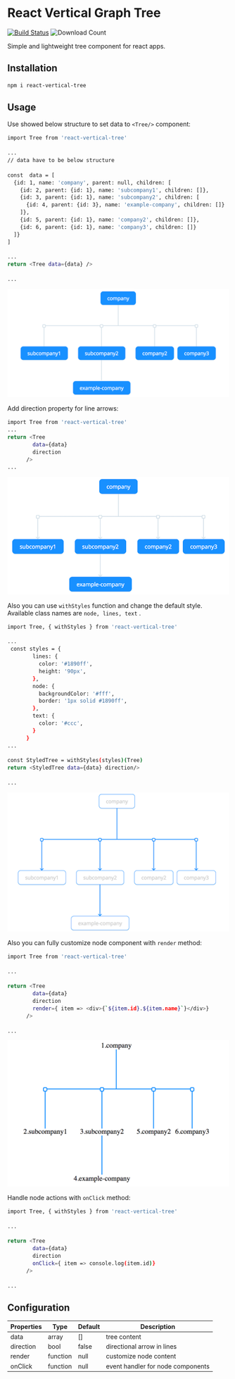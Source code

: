 # React Vertical Graph Tree

[![Build Status](https://travis-ci.com/seviltagiyeva/react-vertical-tree.svg?branch=master)](https://travis-ci.com/seviltagiyeva/react-tree)
![Download Count](https://img.shields.io/npm/dt/react-vertical-tree.svg)


Simple and lightweight tree component for react apps.


## Installation
```bash
npm i react-vertical-tree
```

## Usage
Use showed below structure to set data to `<Tree/>` component:

```bash
import Tree from 'react-vertical-tree'

...
// data have to be below structure

const  data = [
  {id: 1, name: 'company', parent: null, children: [
    {id: 2, parent: {id: 1}, name: 'subcompany1', children: []},
    {id: 3, parent: {id: 1}, name: 'subcompany2', children: [
      {id: 4, parent: {id: 3}, name: 'example-company', children: []}
    ]},
    {id: 5, parent: {id: 1}, name: 'company2', children: []},
    {id: 6, parent: {id: 1}, name: 'company3', children: []}
  ]}
]

...
return <Tree data={data} />

...

```

![default preview](examples/deafult.png)

Add direction property for line arrows:

```bash
import Tree from 'react-vertical-tree'
...
return <Tree
        data={data} 
        direction
      />
...

```

![default preview with direction](examples/direction.png)

Also you can use `withStyles` function and change the default style. Available class names are `node, lines, text` .

```bash
import Tree, { withStyles } from 'react-vertical-tree'

...
 const styles = {
        lines: {
          color: '#1890ff',
          height: '90px',
        },
        node: {
          backgroundColor: '#fff',
          border: '1px solid #1890ff',
        },
        text: {
          color: '#ccc',
        }
      }
...

const StyledTree = withStyles(styles)(Tree)
return <StyledTree data={data} direction/>

...

```

![customized style](/examples/customStyle.png)

Also you can fully customize node component with `render` method:

```bash
import Tree from 'react-vertical-tree'

...

return <Tree 
        data={data} 
        direction
        render={ item => <div>{`${item.id}.${item.name}`}</div>}
      />

...

```

![customized nodes](examples/customNode.png)


Handle node actions with `onClick` method:

```bash
import Tree, { withStyles } from 'react-vertical-tree'

...

return <Tree 
        data={data} 
        direction
        onClick={ item => console.log(item.id)}
      />

...

```
## Configuration

Properties | Type | Default | Description
--- | --- | --- | --- |
data | array | [] | tree content
direction | bool | false | directional arrow in lines
render | function | null | customize node content
onClick | function | null | event handler for node components 
